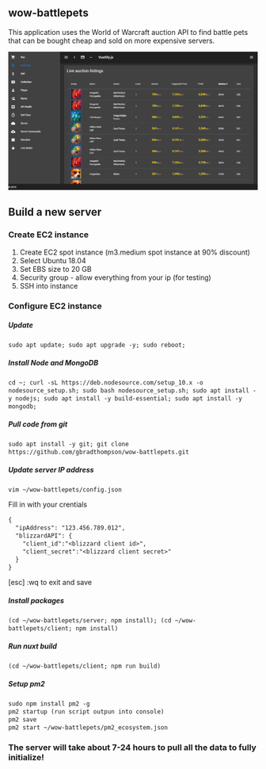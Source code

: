 ## wow-battlepets
This application uses the World of Warcraft auction API to find battle pets that can be bought cheap and sold on more expensive servers.

![wow-battlepets screenshot](/ScreenShot.PNG)

## Build a new server
### Create EC2 instance

1. Create EC2 spot instance (m3.medium spot instance at 90% discount)
2. Select Ubuntu 18.04
3. Set EBS size to 20 GB
4. Security group - allow everything from your ip (for testing)
5. SSH into instance


### Configure EC2 instance
##### Update
```
sudo apt update; sudo apt upgrade -y; sudo reboot;
```

##### Install Node and MongoDB
```
cd ~; curl -sL https://deb.nodesource.com/setup_10.x -o nodesource_setup.sh; sudo bash nodesource_setup.sh; sudo apt install -y nodejs; sudo apt install -y build-essential; sudo apt install -y mongodb;
```

##### Pull code from git
```
sudo apt install -y git; git clone https://github.com/gbradthompson/wow-battlepets.git
```

##### Update server IP address
```
vim ~/wow-battlepets/config.json
```
Fill in with your crentials
```
{
  "ipAddress": "123.456.789.012",
  "blizzardAPI": {
    "client_id":"<blizzard client id>",
    "client_secret":"<blizzard client secret>"
  }
}
```
[esc] :wq to exit and save

##### Install packages
```
(cd ~/wow-battlepets/server; npm install); (cd ~/wow-battlepets/client; npm install)
```

##### Run nuxt build
```
(cd ~/wow-battlepets/client; npm run build)
```

##### Setup pm2
```
sudo npm install pm2 -g
pm2 startup (run script outpun into console)
pm2 save
pm2 start ~/wow-battlepets/pm2_ecosystem.json
```

### The server will take about 7-24 hours to pull all the data to fully initialize!
